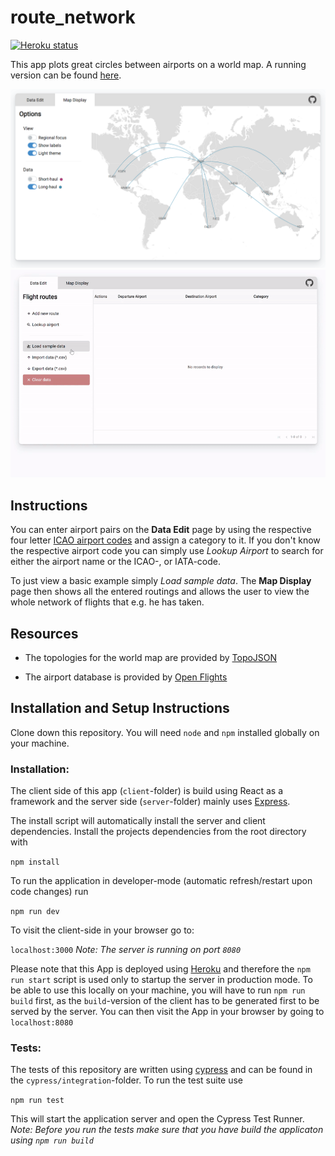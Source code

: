 # route_network

[![Heroku status](https://heroku-badges.herokuapp.com/?app=route-network)](https://route-network.herokuapp.com/)

This app plots great circles between airports on a world map. A running version can be found [here](https://route-network.herokuapp.com/).

![Screenshot](/client/public/screenshot.png)
![Screencast](/client/public/screencast.gif)

## Instructions

You can enter airport pairs on the **Data Edit** page by using the respective four letter [ICAO airport codes](https://en.wikipedia.org/wiki/ICAO_airport_code) and assign a category to it. If you don't know the respective airport code you can simply use _Lookup Airport_ to search for either the airport name or the ICAO-, or IATA-code.

To just view a basic example simply _Load sample data_. The **Map Display** page then shows all the entered routings and allows the user to view the whole network of flights that e.g. he has taken.

## Resources

- The topologies for the world map are provided by [TopoJSON](https://github.com/topojson/world-atlas)

- The airport database is provided by [Open Flights](https://github.com/jpatokal/openflights)

## Installation and Setup Instructions

Clone down this repository. You will need `node` and `npm` installed globally on your machine.

### Installation:

The client side of this app (`client`-folder) is build using React as a framework and the server side (`server`-folder) mainly uses [Express](https://expressjs.com/).

The install script will automatically install the server and client dependencies. Install the projects dependencies from the root directory with

`npm install`

To run the application in developer-mode (automatic refresh/restart upon code changes) run

`npm run dev`

To visit the client-side in your browser go to:

`localhost:3000`
_Note: The server is running on port `8080`_

Please note that this App is deployed using [Heroku](https://heroku.com/) and therefore the `npm run start` script is used only to startup the server in production mode. To be able to use this locally on your machine, you will have to run `npm run build` first, as the `build`-version of the client has to be generated first to be served by the server. You can then visit the App in your browser by going to `localhost:8080`

### Tests:

The tests of this repository are written using [cypress](https://cypress.io) and can be found in the `cypress/integration`-folder. To run the test suite use

`npm run test`

This will start the application server and open the Cypress Test Runner.
_Note: Before you run the tests make sure that you have build the applicaton using `npm run build`_
